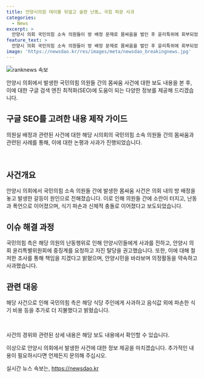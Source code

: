 ```yaml
---
title: 안양시의원 테이블 뒤엎고 술판 난동… 국힘 파문 사과
categories:
  - News
excerpt: >
  안양시 의회 국민의힘 소속 의원들이 방 배정 문제로 몸싸움을 벌인 후 윤리특위에 회부되었지만, 사과와 함께 자진 탈당을 권고받았다. 이에 국민의힘은 안양시민들에게 사과를 전하고, 해당 의원의 중징계를 요청할 것을 의결하였으며, 의정활동에서 체질개선 및 책임감 있는 행동을 약속하며 사건을 반성하고 있다. 사건 발단은 의회 1층의 방 배정을 놓고 시작되었으며, 폭언과 식기 파손으로 이어진 난동으로 이어졌다. A 의원은 사건을 인정하면서도 술에 취했기 때문에 기억이 나지 않는다고 주장하고, 국민의힘 측은 파손비용 등을 지불했다고 밝혔다.
feature_text: >
  안양시 의회 국민의힘 소속 의원들이 방 배정 문제로 몸싸움을 벌인 후 윤리특위에 회부되었지만, 사과와 함께 자진 탈당을 권고받았다. 이에 국민의힘은 안양시민들에게 사과를 전하고, 해당 의원의 중징계를 요청할 것을 의결하였으며, 의정활동에서 체질개선 및 책임감 있는 행동을 약속하며 사건을 반성하고 있다. 사건 발단은 의회 1층의 방 배정을 놓고 시작되었으며, 폭언과 식기 파손으로 이어진 난동으로 이어졌다. A 의원은 사건을 인정하면서도 술에 취했기 때문에 기억이 나지 않는다고 주장하고, 국민의힘 측은 파손비용 등을 지불했다고 밝혔다.
image: 'https://newsdao.kr/res/images/meta/newsdao_breakingnews.jpg'
---
```


<p><img src="https://newsdao.kr/res/images/meta/newsdao_breakingnews.jpg" alt="ranknews 속보" /></p>

<p>안양시 의회에서 발생한 국민의힘 의원들 간의 몸싸움 사건에 대한 보도 내용을 본 후, 이에 대한 구글 검색 엔진 최적화(SEO)에 도움이 되는 다양한 정보를 제공해 드리겠습니다.</p>

<h2 data-ke-size="size26">구글 SEO를 고려한 내용 제작 가이드</h2>

<p>의원실 배정과 관련된 사건에 대한 해당 시의회의 국민의힘 소속 의원들 간의 몸싸움과 관련된 사례를 통해, 이에 대한 논평과 사과가 진행되었습니다.</p>

<p data-ke-size="size16">&nbsp;</p>

<h2 data-ke-size="size24">사건개요</h2>

<p>안양시 의회에서 국민의힘 소속 의원들 간에 발생한 몸싸움 사건은 의회 내의 방 배정을 놓고 발생한 갈등이 원인으로 전해졌습니다. 이로 인해 의원들 간에 소란이 터지고, 난동과 폭언으로 이어졌으며, 식기 파손과 신체적 충돌로 이어졌다고 보도되었습니다.</p>

<h2 data-ke-size="size24">이슈 해결 과정</h2>

<p>국민의힘 측은 해당 의원의 난동행위로 인해 안양시민들에게 사과를 전하고, 안양시 의회 윤리특별위원회에 중징계를 요청하고 자진 탈당을 권고했습니다. 또한, 이에 대해 철저한 조사를 통해 책임을 지겠다고 밝혔으며, 안양시민을 바라보며 의정활동을 약속하고 사과했습니다.</p>

<h2 data-ke-size="size24">관련 대응</h2>

<p>해당 사건으로 인해 국민의힘 측은 해당 식당 주인에게 사과하고 음식값 외에 파손한 식기 비용 등을 추가로 더 지불했다고 밝혔습니다.</p>

<p data-ke-size="size16">&nbsp;</p>

<p>사건의 경위와 관련된 상세 내용은 해당 보도 내용에서 확인할 수 있습니다.</p>

<p>이상으로 안양시 의회에서 발생한 사건에 대한 정보 제공을 마치겠습니다. 추가적인 내용이 필요하시다면 언제든지 문의해 주십시오.</p>
실시간 뉴스 속보는, <a href="https://newsdao.kr" rel="dofollow">https://newsdao.kr</a>


